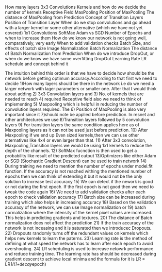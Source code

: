 How many layers
3x3 Convolutions
Kernels and how do we decide the number of kernels
Receptive Field
MaxPooling
Position of MaxPooling
The distance of MaxPooling from Prediction
Concept of Transition Layers
Position of Transition Layer
When do we stop convolutions and go ahead with a larger kernel or some other alternative (which we have not yet covered)
1x1 Convolutions
SoftMax
Adam vs SGD
Number of Epochs and when to increase them
How do we know our network is not going well, comparatively, very early
When to add validation checks
Batch Size, and effects of batch size
Image Normalization
Batch Normalization
The distance of Batch Normalization from Prediction
When do we introduce DropOut, or when do we know we have some overfitting
DropOut
Learning Rate
LR schedule and concept behind it  


The intuition behind this order is that we have to decide how should be the network before getting optimum accuracy.According to that first
we need to decide 1)How many layers should be there in the network i.e do we need a larger network with lager parameters or smaller one. 
After that I would think about adding 2) 3x3 Convolution layers and 3) No. of kernels that are needed to reach 4) required Receptive field
also we need to think of implementing 5) Maxpooling which is helpful in reducing the number of convolution layers required. The 6) Position
of MaxPooling is also very important since it 7)should note be applied before prediction. In resnet and other architectures we use 
8)Transition layers followed by 5 convolution layers 9) For transition layers the same condition applies here as of Maxpooling layers as
it can not be used just before prediction. 10) After Maxpooling if we end up Even sized kernels,then we can use other alternatives like 4x4
or even larger than that. 11) After 3x3 convolution, Maxpooling,Transition layers we would be using 1x1 kernels to reduce the depth of the 
channels. 12) SoftMax fucnction is then used to get a probability like result of the predicted output 13)Optimizers like either Adam or SGD
(Stochastic Gradient Descent) can be used to train network 14) During training we need to mention the number of epochs under model.fit
function. If the accuracy is not reached withing the mentioned number of epochs then we can think of extending it but it would not be the 
only solution to increase test accuracy 15) We can detect if the nework is good or not during the first epoch. If the first epoch is not
good then we need to tweak the code again 16) We need to add validation checks after each epoch to check validation accuracy 17) Batch
size can be increased during training which also helps in increasing accuracy 18) Based on the validation accuracy of the network, we can
use Image normalization or 19) batch normalization where the intensity of the kernel pixel values are increased. This helps in predicting
gradients and textures. 20) The distance of Batch normalization does not affect the prediction 21) If the train accuracy of the network
is not inceasing and it is saturated then we introducec Dropouts. 22) Dropouts randomly turns off the redundant values on kernels which
helps new kernels to learn the paterns. 23) Learning rate is the method of defining at what speed the network has to learn after each 
epoch to avoid overshooting. 24) LR scheduling is used to increase netowrk performance and reduce training time. The learning rate has
should be decreased during gradient descent to achieve local minima and the formula for it is LR = LR*1/(1+decay*epoch)









